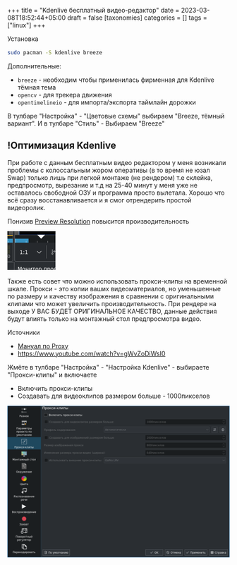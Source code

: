 +++
title = "Kdenlive бесплатный видео-редактор"
date = 2023-03-08T18:52:44+05:00
draft = false
[taxonomies]
categories = []
tags = ["linux"]
+++

Установка

```sh
sudo pacman -S kdenlive breeze
```

Дополнительные:

- `breeze` - необходим чтобы применилась фирменная для Kdenlive тёмная тема
- `opencv` - для трекера движения
- `opentimelineio` - для импорта/экспорта таймлайн дорожки

В тулбаре "Настройка" - "Цветовые схемы" выбираем "Breeze, тёмный вариант". И в тулбаре "Стиль" - Выбираем "Breeze"

## !Оптимизация Kdenlive

При работе с данным бесплатным видео редактором у меня возникали проблемы с колоссальным жором оперативы (в то время не юзал Swap) только лишь при легкой монтаже (не рендером) т.е склейка, предпросмотр, вырезание и т.д на 25-40 минут у меня уже не оставалось свободной ОЗУ и программа просто вылетала. Хорошо что всё сразу восстанавливается и я смог отрендерить простой видеоролик.

Понизив [Preview Resolution](https://docs.kdenlive.org/en/user_interface/monitors.html#preview-resolution) повысится производительность

![](/images/kdenlive/preview-resolution.png)

Также есть совет что можно использовать прокси-клипы на временной шкале. Прокси - это копии ваших видеоматериалов, но уменьшенные по размеру и качеству изображения в сравнении с оригинальными клипами что может увеличить производительность. При рендере на выходе У ВАС БУДЕТ ОРИГИНАЛЬНОЕ КАЧЕСТВО, данные действия будут влиять только на монтажный стол предпросмотра видео.

Источники

- [Мануал по Proxy](https://docs.kdenlive.org/en/importing_and_assets_management/projects_and_files/project_settings.html#proxy-clips-tab)
- https://www.youtube.com/watch?v=gWvZoDiWsI0

Жмёте в тулбаре "Настройка" - "Настройка Kdenlive" - выбираете "Прокси-клипы" и включаете

- Включить прокси-клипы
- Создавать для видеоклипов размером больше - 1000пикселов

![](/images/kdenlive/proxy.png)
